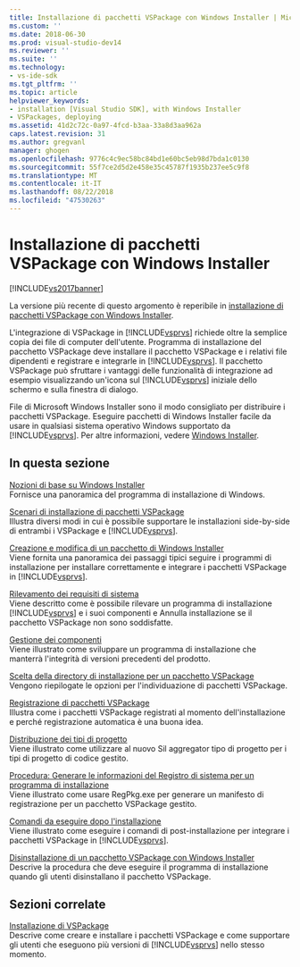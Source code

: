 ```yaml
---
title: Installazione di pacchetti VSPackage con Windows Installer | Microsoft Docs
ms.custom: ''
ms.date: 2018-06-30
ms.prod: visual-studio-dev14
ms.reviewer: ''
ms.suite: ''
ms.technology:
- vs-ide-sdk
ms.tgt_pltfrm: ''
ms.topic: article
helpviewer_keywords:
- installation [Visual Studio SDK], with Windows Installer
- VSPackages, deploying
ms.assetid: 41d2c72c-0a97-4fcd-b3aa-33a8d3aa962a
caps.latest.revision: 31
ms.author: gregvanl
manager: ghogen
ms.openlocfilehash: 9776c4c9ec58bc84bd1e60bc5eb98d7bda1c0130
ms.sourcegitcommit: 55f7ce2d5d2e458e35c45787f1935b237ee5c9f8
ms.translationtype: MT
ms.contentlocale: it-IT
ms.lasthandoff: 08/22/2018
ms.locfileid: "47530263"
---
```

# <a name="installing-vspackages-with-windows-installer"></a>Installazione di pacchetti VSPackage con Windows Installer
[!INCLUDE[vs2017banner](../../includes/vs2017banner.md)]

La versione più recente di questo argomento è reperibile in [installazione di pacchetti VSPackage con Windows Installer](https://docs.microsoft.com/visualstudio/extensibility/internals/installing-vspackages-with-windows-installer).  
  
L'integrazione di VSPackage in [!INCLUDE[vsprvs](../../includes/vsprvs-md.md)] richiede oltre la semplice copia dei file di computer dell'utente. Programma di installazione del pacchetto VSPackage deve installare il pacchetto VSPackage e i relativi file dipendenti e registrare e integrarle in [!INCLUDE[vsprvs](../../includes/vsprvs-md.md)]. Il pacchetto VSPackage può sfruttare i vantaggi delle funzionalità di integrazione ad esempio visualizzando un'icona sul [!INCLUDE[vsprvs](../../includes/vsprvs-md.md)] iniziale dello schermo e sulla finestra di dialogo.  
  
 File di Microsoft Windows Installer sono il modo consigliato per distribuire i pacchetti VSPackage. Eseguire pacchetti di Windows Installer facile da usare in qualsiasi sistema operativo Windows supportato da [!INCLUDE[vsprvs](../../includes/vsprvs-md.md)]. Per altre informazioni, vedere [Windows Installer](http://msdn.microsoft.com/en-us/121be21b-b916-43e2-8f10-8b080516d2a0).  
  
## <a name="in-this-section"></a>In questa sezione  
 [Nozioni di base su Windows Installer](../../extensibility/internals/windows-installer-basics.md)  
 Fornisce una panoramica del programma di installazione di Windows.  
  
 [Scenari di installazione di pacchetti VSPackage](../../extensibility/internals/vspackage-setup-scenarios.md)  
 Illustra diversi modi in cui è possibile supportare le installazioni side-by-side di entrambi i VSPackage e [!INCLUDE[vsprvs](../../includes/vsprvs-md.md)].  
  
 [Creazione e modifica di un pacchetto di Windows Installer](../../extensibility/internals/authoring-a-windows-installer-package.md)  
 Viene fornita una panoramica dei passaggi tipici seguire i programmi di installazione per installare correttamente e integrare i pacchetti VSPackage in [!INCLUDE[vsprvs](../../includes/vsprvs-md.md)].  
  
 [Rilevamento dei requisiti di sistema](../../extensibility/internals/detecting-system-requirements.md)  
 Viene descritto come è possibile rilevare un programma di installazione [!INCLUDE[vsprvs](../../includes/vsprvs-md.md)] e i suoi componenti e Annulla installazione se il pacchetto VSPackage non sono soddisfatte.  
  
 [Gestione dei componenti](../../extensibility/internals/component-management.md)  
 Viene illustrato come sviluppare un programma di installazione che manterrà l'integrità di versioni precedenti del prodotto.  
  
 [Scelta della directory di installazione per un pacchetto VSPackage](../../extensibility/internals/choosing-the-installation-directory-for-a-vspackage.md)  
 Vengono riepilogate le opzioni per l'individuazione di pacchetti VSPackage.  
  
 [Registrazione di pacchetti VSPackage](../../extensibility/internals/vspackage-registration.md)  
 Illustra come i pacchetti VSPackage registrati al momento dell'installazione e perché registrazione automatica è una buona idea.  
  
 [Distribuzione dei tipi di progetto](../../extensibility/internals/deploying-project-types.md)  
 Viene illustrato come utilizzare al nuovo Sil aggregator tipo di progetto per i tipi di progetto di codice gestito.  
  
 [Procedura: Generare le informazioni del Registro di sistema per un programma di installazione](../../extensibility/internals/how-to-generate-registry-information-for-an-installer.md)  
 Viene illustrato come usare RegPkg.exe per generare un manifesto di registrazione per un pacchetto VSPackage gestito.  
  
 [Comandi da eseguire dopo l'installazione](../../extensibility/internals/commands-that-must-be-run-after-installation.md)  
 Viene illustrato come eseguire i comandi di post-installazione per integrare i pacchetti VSPackage in [!INCLUDE[vsprvs](../../includes/vsprvs-md.md)].  
  
 [Disinstallazione di un pacchetto VSPackage con Windows Installer](../../extensibility/internals/uninstalling-a-vspackage-with-windows-installer.md)  
 Descrive la procedura che deve eseguire il programma di installazione quando gli utenti disinstallano il pacchetto VSPackage.  
  
## <a name="related-sections"></a>Sezioni correlate  
 [Installazione di VSPackage](../../misc/installing-vspackages.md)  
 Descrive come creare e installare i pacchetti VSPackage e come supportare gli utenti che eseguono più versioni di [!INCLUDE[vsprvs](../../includes/vsprvs-md.md)] nello stesso momento.


